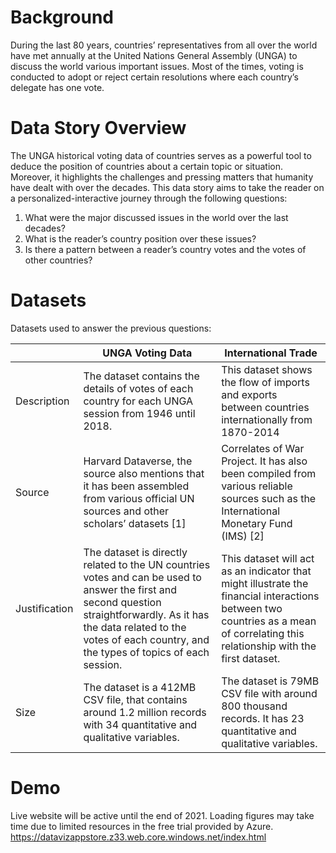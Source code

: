 # Background  
During the last 80 years, countries’ representatives from all over the world have met annually at the United Nations General Assembly (UNGA) to discuss the world various important issues. Most of the times, voting is conducted to adopt or reject certain resolutions where each country’s delegate has one vote.  

# Data Story Overview
The UNGA historical voting data of countries serves as a powerful tool to deduce the position of countries about a certain topic or situation. Moreover, it highlights the challenges and pressing matters that humanity have dealt with over the decades. This data story aims to take the reader on a personalized-interactive journey through the following questions:  
1. What were the major discussed issues in the world over the last decades?  
2. What is the reader’s country position over these issues?  
3. Is there a pattern between a reader’s country votes and the votes of other countries?  

# Datasets
Datasets used to answer the previous questions:  

|  	| UNGA Voting Data  	| International   Trade 	|
|-	|-	|-	|
| Description 	| The   dataset contains the details of votes of each country for each UNGA session   from 1946 until 2018. 	| This   dataset shows the flow of imports and exports between countries   internationally from 1870-2014 	|
| Source 	| Harvard   Dataverse, the source also mentions that it has been assembled from various   official UN sources and other scholars’ datasets [1] 	| Correlates   of War Project. It has also been compiled from various reliable sources such   as the International Monetary Fund (IMS) [2] 	|
| Justification 	| The   dataset is directly related to the UN countries votes and can be used to   answer the first and second question straightforwardly. As it has the data   related to the votes of each country, and the types of topics of each   session. 	| This   dataset will act as an indicator that might illustrate the financial   interactions between two countries as a mean of correlating this relationship   with the first dataset. 	|
| Size 	| The   dataset is a 412MB CSV file, that contains around 1.2 million records with 34   quantitative and qualitative variables. 	| The   dataset is 79MB CSV file with around 800 thousand records. It has 23   quantitative and qualitative variables. 	|

# Demo
Live website will be active until the end of 2021. Loading figures may take time due to limited resources in the free trial provided by Azure.  
https://datavizappstore.z33.web.core.windows.net/index.html
